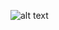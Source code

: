 ![alt text](https://img.pixers.pics/pho(s3:700/PI/59/7/700_PI597_cfd93291dc78dea3b667f98e1fd6cb80_5b7ab88adf8e9_.,621,700,jpg)/stickers-minion.jpg.jpg)

<!--
**sohaveaniceday/sohaveaniceday** is a ✨ _special_ ✨ repository because its `README.md` (this file) appears on your GitHub profile.

Here are some ideas to get you started:

- 🔭 I’m currently working on ...
- 🌱 I’m currently learning ...
- 👯 I’m looking to collaborate on ...
- 🤔 I’m looking for help with ...
- 💬 Ask me about ...
- 📫 How to reach me: ...
- 😄 Pronouns: ...
- ⚡ Fun fact: ...
-->
